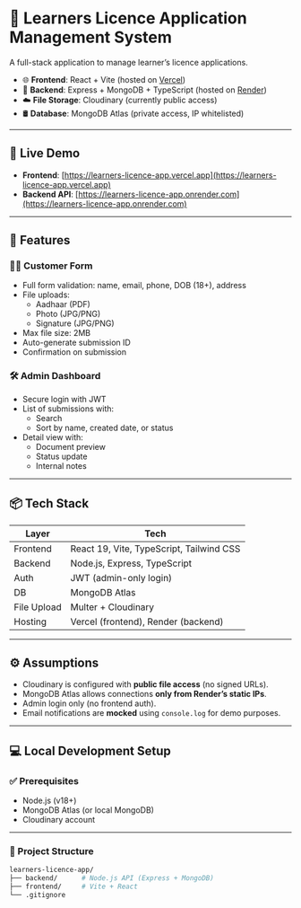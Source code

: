 # 🛂 Learners Licence Application Management System

A full-stack application to manage learner’s licence applications.

- 🌐 **Frontend**: React + Vite (hosted on [Vercel](https://learners-licence-app.vercel.app))
- 🔧 **Backend**: Express + MongoDB + TypeScript (hosted on [Render](https://learners-licence-app.onrender.com))
- ☁️ **File Storage**: Cloudinary (currently public access)
- 🛢️ **Database**: MongoDB Atlas (private access, IP whitelisted)

---

## 🌟 Live Demo

- **Frontend**: [https://learners-licence-app.vercel.app](https://learners-licence-app.vercel.app)
- **Backend API**: [https://learners-licence-app.onrender.com](https://learners-licence-app.onrender.com)

---

## 🧰 Features

### 👩‍💼 Customer Form

- Full form validation: name, email, phone, DOB (18+), address
- File uploads:
  - Aadhaar (PDF)
  - Photo (JPG/PNG)
  - Signature (JPG/PNG)
- Max file size: 2MB
- Auto-generate submission ID
- Confirmation on submission

### 🛠️ Admin Dashboard

- Secure login with JWT
- List of submissions with:
  - Search
  - Sort by name, created date, or status
- Detail view with:
  - Document preview
  - Status update
  - Internal notes

---

## 📦 Tech Stack

| Layer       | Tech                                   |
|-------------|----------------------------------------|
| Frontend    | React 19, Vite, TypeScript, Tailwind CSS |
| Backend     | Node.js, Express, TypeScript           |
| Auth        | JWT (admin-only login)                 |
| DB          | MongoDB Atlas                          |
| File Upload | Multer + Cloudinary                    |
| Hosting     | Vercel (frontend), Render (backend)    |

---

## ⚙️ Assumptions

- Cloudinary is configured with **public file access** (no signed URLs).
- MongoDB Atlas allows connections **only from Render’s static IPs**.
- Admin login only (no frontend auth).
- Email notifications are **mocked** using `console.log` for demo purposes.

---

## 💻 Local Development Setup

### ✅ Prerequisites

- Node.js (v18+)
- MongoDB Atlas (or local MongoDB)
- Cloudinary account

---

### 📁 Project Structure

```bash
learners-licence-app/
├── backend/      # Node.js API (Express + MongoDB)
├── frontend/     # Vite + React
└── .gitignore
